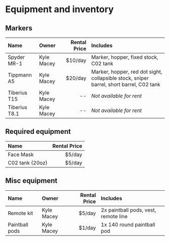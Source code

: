 # Equipment and inventory


## Markers

| Name | Owner | Rental Price | Includes |
| :-- | :-- | --: | :-- |
| Spyder MR-1 | Kyle Macey | $10/day | Marker, hopper, fixed stock, C02 tank |
| Tippmann A5 | Kyle Macey | $20/day | Marker, hopper, red dot sight, collapsible stock, sniper barrel, short barrel, C02 tank |
| Tiberius T15 | Kyle Macey | -- | *Not available for rent* |
| Tiberius T8.1 | Kyle Macey | -- | *Not available for rent* |

## Required equipment

| Name | Rental Price | 
| :-- | --: |
| Face Mask | $5/day |
| C02 tank (20oz) | $5/day |

## Misc equipment

| Name | Owner | Rental Price | Includes |
| :-- | :-- | --: | :-- |
| Remote kit | Kyle Macey | $5/day | 2x paintball pods, vest, remote line |
| Paintball pods | Kyle Macey | $1/day | 1x 140 round paintball pod |
